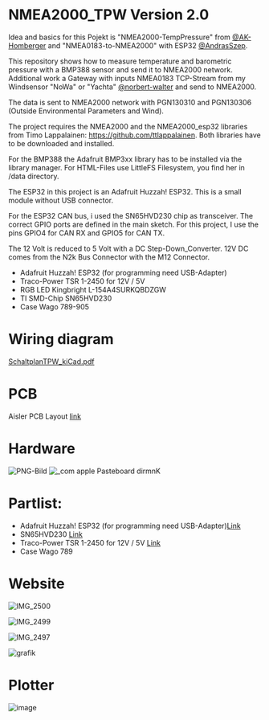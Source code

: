 # NMEA2000_TPW Version 2.0

Idea and basics for this Pojekt is "NMEA2000-TempPressure" from [@AK-Homberger](https://github.com/AK-Homberger) and "NMEA0183-to-NMEA2000" with ESP32 [@AndrasSzep](https://github.com/AndrasSzep).

This repository shows how to measure temperature and barometric pressure with a BMP388 sensor and send it to NMEA2000 network.
Additional work a Gateway with inputs NMEA0183 TCP-Stream from my Windsensor "NoWa" or "Yachta" [@norbert-walter](https://github.com/norbert-walter) and send to NMEA2000.

The data is sent to NMEA2000 network with PGN130310 and PGN130306 (Outside Environmental Parameters and Wind).

The project requires the NMEA2000 and the NMEA2000_esp32 libraries from Timo Lappalainen: https://github.com/ttlappalainen. Both libraries have to be downloaded and installed.

For the BMP388 the Adafruit BMP3xx library has to be installed via the library manager.
For HTML-Files use LittleFS Filesystem, you find her in /data directory.

The ESP32 in this project is an Adafruit Huzzah! ESP32. This is a small module without USB connector.

For the ESP32 CAN bus, i used the SN65HVD230 chip as transceiver. The correct GPIO ports are defined in the main sketch. For this project, I use the pins GPIO4 for CAN RX and GPIO5 for CAN TX.

The 12 Volt is reduced to 5 Volt with a DC Step-Down_Converter. 12V DC comes from the N2k Bus Connector with the M12 Connector.

- Adafruit Huzzah! ESP32 (for programming need USB-Adapter)
- Traco-Power TSR 1-2450 for 12V / 5V
- RGB LED Kingbright L-154A4SURKQBDZGW
- TI SMD-Chip SN65HVD230
- Case Wago 789-905

# Wiring diagram

[SchaltplanTPW_kiCad.pdf](https://github.com/gerryvel/NMEA2000_TPW/files/11401880/SchaltplanTPW_kiCad.pdf)

# PCB

Aisler PCB Layout [link](https://aisler.net/p/NZFHAMAJ)

# Hardware

![PNG-Bild](https://github.com/gerryvel/NMEA2000_TPW/assets/17195231/3f11f60e-832c-4a33-9e59-35a974e494bd)
![_com apple Pasteboard dirmnK](https://github.com/gerryvel/NMEA2000_TPW/assets/17195231/51dbb481-9931-4788-9c1b-f460ad98ce15)

# Partlist:

- Adafruit Huzzah! ESP32 (for programming need USB-Adapter)[Link](https://www.exp-tech.de/plattformen/internet-of-things-iot/9350/adafruit-huzzah32-esp32-breakout-board)
- SN65HVD230 [Link](https://www.reichelt.de/high-speed-can-transceiver-1-mbit-s-3-3-v-so-8-sn-65hvd230d-p58427.html?&trstct=pos_0&nbc=1)
- Traco-Power TSR 1-2450 for 12V / 5V [Link](https://www.reichelt.de/dc-dc-wandler-tsr-1-1-w-5-v-1000-ma-sil-to-220-tsr-1-2450-p116850.html?search=tsr+1-24)
- Case Wago 789

# Website

![IMG_2500](https://github.com/gerryvel/NMEA2000_TPW/assets/17195231/b117fe6d-a43f-4831-a43e-61374d73174b)

![IMG_2499](https://github.com/gerryvel/NMEA2000_TPW/assets/17195231/c33b525f-c8b4-41a1-ae78-1a0f6be4a08a)

![IMG_2497](https://github.com/gerryvel/NMEA2000_TPW/assets/17195231/aac53487-2c57-44ec-a7cf-06ccbd9c7413)

![grafik](https://github.com/gerryvel/NMEA2000_TPW/assets/17195231/f34b5f2e-7c5c-434d-bbc7-f006c7c9dbe9)

# Plotter

![image](https://github.com/gerryvel/NMEA2000_TPW/blob/89836d41f83f9eaae73e8502d0ef879308bd933f/4DEDE642-D2EE-429E-9A56-A173FFFC7A6C.jpeg)

